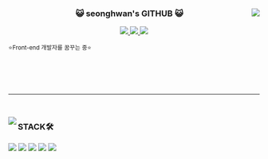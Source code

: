 <div align="center">

  <img align="right" src="https://github-readme-stats.vercel.app/api?username=limtjdghks&bg_color=60,ff8a8a,216691&title_color=faf0ff&text_color=faf0ff"/>

  ###  😺 seonghwan's GITHUB 😺

 <a href=https://www.instagram.com/lim_tjdghks/> <img src="https://img.shields.io/badge/Instagram-E4405F?style=for-the-badge&logo=Instagram&logoColor=white&link=https://www.instagram.com/lim_tjdghks/"> </a>
 <a href=https://www.notion.so/f448bb85f5b24c6995d7929072cefffc> <img src="https://img.shields.io/badge/Notion-000000?style=for-the-badge&logo=Notion&logoColor=white&link=https://www.notion.so/f448bb85f5b24c6995d7929072cefffc"> </a>
 <a href=mailto:epaktldk0203@gmail.com> <img src="https://img.shields.io/badge/Gmail-EA4335?style=for-the-badge&logo=Gmail&logoColor=white&link=mailto:epaktldk0203@gmail.com"> </a><br>


<div align="left">

<sub>⭐Front-end 개발자를 꿈꾸는 중⭐</sub>
<br/>
<br/>
<br/>
<br />
<br/>

</div>
</div>

 ---

<br />

<img align="left" src="https://github-readme-stats.vercel.app/api/top-langs/?username=limtjdghks&layout=compact&bg_color=60,ff8a8a,216691&title_color=faf0ff&text_color=faf0ff"/></a>

<div align="left">
  
### STACK🛠️
  
<img src="https://img.shields.io/badge/HTML5-E34F26?style=for-the-badge&logo=html5&logoColor=white"/>
<img src="https://img.shields.io/badge/CSS3-1572B6?style=for-the-badge&logo=css3&logoColor=white"/>
<img src="https://img.shields.io/badge/JavaScript-F7DF1E?style=for-the-badge&logo=javascript&logoColor=white"/></a>
<img src="https://img.shields.io/badge/Typescript-3178C6?style=for-the-badge&logo=typescript&logoColor=white"/>
<img src="https://img.shields.io/badge/react-%2361DAFB.svg?&style=for-the-badge&logo=react&logoColor=white" />
<br />
<br />
<br />
<br /><br /><br />
